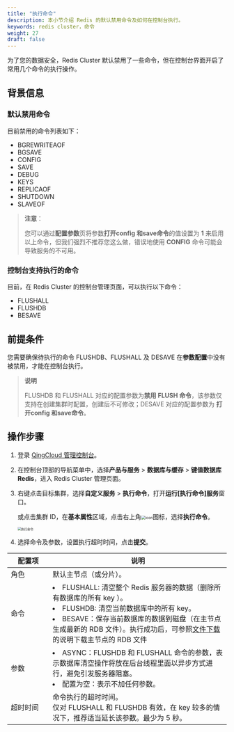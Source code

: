 ```yaml
---
title: "执行命令"
description: 本小节介绍 Redis 的默认禁用命令及如何在控制台执行。 
keywords: redis cluster，命令
weight: 27
draft: false
---
```


为了您的数据安全，Redis Cluster 默认禁用了一些命令，但在控制台界面开启了常用几个命令的执行操作。

## 背景信息

### 默认禁用命令

目前禁用的命令列表如下：

- BGREWRITEAOF
- BGSAVE
- CONFIG
- SAVE
- DEBUG
- KEYS
- REPLICAOF
- SHUTDOWN
- SLAVEOF

> **注意**：
>
> 您可以通过**配置参数**页将参数**打开config 和save命令**的值设置为 **1** 来启用以上命令，但我们强烈不推荐您这么做，错误地使用 **CONFIG** 命令可能会导致服务的不可用。

### 控制台支持执行的命令

目前，在 Redis Cluster 的控制台管理页面，可以执行以下命令：

- FLUSHALL
- FLUSHDB
- BESAVE

## 前提条件

您需要确保待执行的命令 FLUSHDB、FLUSHALL 及 DESAVE 在**参数配置**中没有被禁用，才能在控制台执行。

> **说明**
>
> FLUSHDB 和 FLUSHALL 对应的配置参数为**禁用 FLUSH 命令**，该参数仅支持在创建集群时配置，创建后不可修改；DESAVE 对应的配置参数为 **打开config 和save命令**。

## 操作步骤

1. 登录 [QingCloud 管理控制台](https://console.qingcloud.com/login)。

2. 在控制台顶部的导航菜单中，选择**产品与服务** > **数据库与缓存** > **键值数据库 Redis**，进入 Redis Cluster 管理页面。

3. 右键点击目标集群，选择**自定义服务** > **执行命令**，打开**运行[执行命令]服务**窗口。

   或点击集群 ID，在**基本属性**区域，点击右上角<img src="../../_images/menu_icon.png" alt="icon" style="zoom:60%;" />图标，选择**执行命令**。

   <img src="../../_images/run_cmd.png" alt="执行命令" style="zoom:50%;" />

4. 选择命令及参数，设置执行超时时间，点击**提交**。

| <span style="display:inline-block;width:80px">配置项</span> | 说明                                                         |
| ----------------------------------------------------------- | ------------------------------------------------------------ |
| 角色                                                        | 默认主节点（或分片）。                                       |
| 命令                                                        | <li> FLUSHALL: 清空整个 Redis 服务器的数据（删除所有数据库的所有 key ）。</li>  <li>FLUSHDB: 清空当前数据库中的所有 key。</li><li>BESAVE：保存当前数据库的数据到磁盘（在主节点生成最新的 RDB 文件）。执行成功后，可参照[文件下载](../downfiles/)的说明下载主节点的 RDB 文件</li> |
| 参数                                                        | <li>ASYNC：FLUSHDB 和 FLUSHALL 命令的参数，表示数据库清空操作将放在后台线程里面以异步方式进行，避免引发服务器阻塞。</li>  <li>配置为空：表示不加任何参数。</li> |
| 超时时间                                                    | 命令执行的超时时间。</br>仅对 FLUSHALL 和 FLUSHDB 有效，在 key 较多的情况下，推荐适当延长该参数。最少为 5 秒。 |



